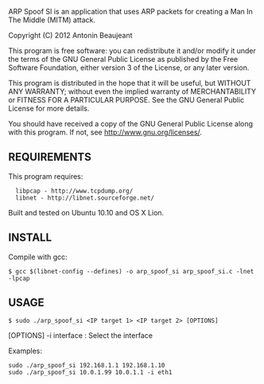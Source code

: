 ARP Spoof SI is an application that uses ARP packets for creating a
Man In The Middle (MITM) attack.

Copyright (C) 2012  Antonin Beaujeant

This program is free software: you can redistribute it and/or modify
it under the terms of the GNU General Public License as published by
the Free Software Foundation, either version 3 of the License, or
any later version.

This program is distributed in the hope that it will be useful,
but WITHOUT ANY WARRANTY; without even the implied warranty of
MERCHANTABILITY or FITNESS FOR A PARTICULAR PURPOSE.  See the
GNU General Public License for more details.

You should have received a copy of the GNU General Public License
along with this program.  If not, see <http://www.gnu.org/licenses/>.


REQUIREMENTS
------------

This program requires:

      libpcap - http://www.tcpdump.org/
      libnet - http://libnet.sourceforge.net/

Built and tested on Ubuntu 10.10 and OS X Lion.


INSTALL
-------

Compile with gcc:

```	
$ gcc $(libnet-config --defines) -o arp_spoof_si arp_spoof_si.c -lnet -lpcap
```


USAGE
-----
```
$ sudo ./arp_spoof_si <IP target 1> <IP target 2> [OPTIONS]
```


[OPTIONS]
	-i interface : Select the interface


Examples:
```	
sudo ./arp_spoof_si 192.168.1.1 192.168.1.10
sudo ./arp_spoof_si 10.0.1.99 10.0.1.1 -i eth1
```
